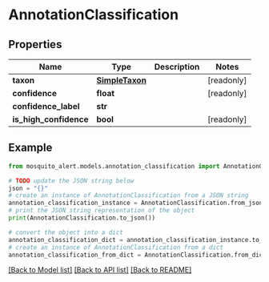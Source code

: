 # AnnotationClassification


## Properties

Name | Type | Description | Notes
------------ | ------------- | ------------- | -------------
**taxon** | [**SimpleTaxon**](SimpleTaxon.md) |  | [readonly] 
**confidence** | **float** |  | [readonly] 
**confidence_label** | **str** |  | 
**is_high_confidence** | **bool** |  | [readonly] 

## Example

```python
from mosquito_alert.models.annotation_classification import AnnotationClassification

# TODO update the JSON string below
json = "{}"
# create an instance of AnnotationClassification from a JSON string
annotation_classification_instance = AnnotationClassification.from_json(json)
# print the JSON string representation of the object
print(AnnotationClassification.to_json())

# convert the object into a dict
annotation_classification_dict = annotation_classification_instance.to_dict()
# create an instance of AnnotationClassification from a dict
annotation_classification_from_dict = AnnotationClassification.from_dict(annotation_classification_dict)
```
[[Back to Model list]](../README.md#documentation-for-models) [[Back to API list]](../README.md#documentation-for-api-endpoints) [[Back to README]](../README.md)


